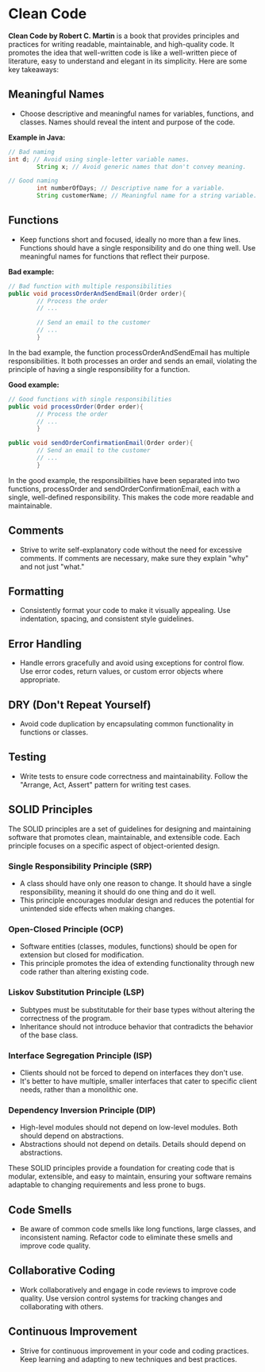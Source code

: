 # Clean Code

**Clean Code by Robert C. Martin** is a book that provides principles and practices for writing readable, maintainable,
and
high-quality code. It promotes the idea that well-written code is like a well-written piece of literature, easy to
understand and elegant in its simplicity. Here are some key takeaways:

## Meaningful Names

- Choose descriptive and meaningful names for variables, functions, and classes. Names should reveal the intent and
  purpose of the code.

**Example in Java:**

```java
// Bad naming
int d; // Avoid using single-letter variable names.
        String x; // Avoid generic names that don't convey meaning.

// Good naming
        int numberOfDays; // Descriptive name for a variable.
        String customerName; // Meaningful name for a string variable.
```

## Functions

- Keep functions short and focused, ideally no more than a few lines. Functions should have a single responsibility and
  do one thing well. Use meaningful names for functions that reflect their purpose.

**Bad example:**

```java
// Bad function with multiple responsibilities
public void processOrderAndSendEmail(Order order){
        // Process the order
        // ...

        // Send an email to the customer
        // ...
        }
```

In the bad example, the function processOrderAndSendEmail has multiple responsibilities. It both processes an order and
sends an email, violating the principle of having a single responsibility for a function.

**Good example:**

```java
// Good functions with single responsibilities
public void processOrder(Order order){
        // Process the order
        // ...
        }

public void sendOrderConfirmationEmail(Order order){
        // Send an email to the customer
        // ...
        }
```

In the good example, the responsibilities have been separated into two functions, processOrder and
sendOrderConfirmationEmail, each with a single, well-defined responsibility. This makes the code more readable and
maintainable.

## Comments

- Strive to write self-explanatory code without the need for excessive comments. If comments are necessary, make sure
  they explain "why" and not just "what."

## Formatting

- Consistently format your code to make it visually appealing. Use indentation, spacing, and consistent style
  guidelines.

## Error Handling

- Handle errors gracefully and avoid using exceptions for control flow. Use error codes, return values, or custom error
  objects where appropriate.

## DRY (Don't Repeat Yourself)

- Avoid code duplication by encapsulating common functionality in functions or classes.

## Testing

- Write tests to ensure code correctness and maintainability. Follow the "Arrange, Act, Assert" pattern for writing test
  cases.

## SOLID Principles

The SOLID principles are a set of guidelines for designing and maintaining software that promotes clean, maintainable,
and extensible code. Each principle focuses on a specific aspect of object-oriented design.

### Single Responsibility Principle (SRP)

- A class should have only one reason to change. It should have a single responsibility, meaning it should do one thing
  and do it well.
- This principle encourages modular design and reduces the potential for unintended side effects when making changes.

### Open-Closed Principle (OCP)

- Software entities (classes, modules, functions) should be open for extension but closed for modification.
- This principle promotes the idea of extending functionality through new code rather than altering existing code.

### Liskov Substitution Principle (LSP)

- Subtypes must be substitutable for their base types without altering the correctness of the program.
- Inheritance should not introduce behavior that contradicts the behavior of the base class.

### Interface Segregation Principle (ISP)

- Clients should not be forced to depend on interfaces they don't use.
- It's better to have multiple, smaller interfaces that cater to specific client needs, rather than a monolithic one.

### Dependency Inversion Principle (DIP)

- High-level modules should not depend on low-level modules. Both should depend on abstractions.
- Abstractions should not depend on details. Details should depend on abstractions.

These SOLID principles provide a foundation for creating code that is modular, extensible, and easy to maintain,
ensuring your software remains adaptable to changing requirements and less prone to bugs.

## Code Smells

- Be aware of common code smells like long functions, large classes, and inconsistent naming. Refactor code to eliminate
  these smells and improve code quality.

## Collaborative Coding

- Work collaboratively and engage in code reviews to improve code quality. Use version control systems for tracking
  changes and collaborating with others.

## Continuous Improvement

- Strive for continuous improvement in your code and coding practices. Keep learning and adapting to new techniques and
  best practices.